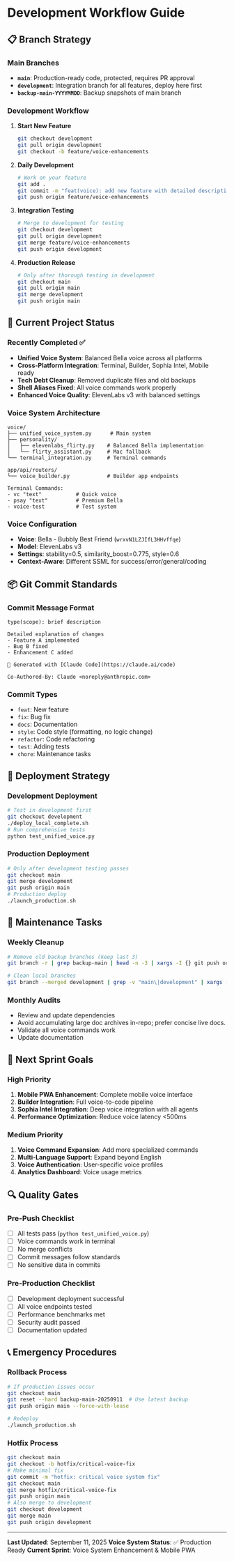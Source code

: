 # Development Workflow Guide

## 📋 Branch Strategy

### Main Branches
- **`main`**: Production-ready code, protected, requires PR approval
- **`development`**: Integration branch for all features, deploy here first
- **`backup-main-YYYYMMDD`**: Backup snapshots of main branch

### Development Workflow

1. **Start New Feature**
   ```bash
   git checkout development
   git pull origin development
   git checkout -b feature/voice-enhancements
   ```

2. **Daily Development**
   ```bash
   # Work on your feature
   git add .
   git commit -m "feat(voice): add new feature with detailed description"
   git push origin feature/voice-enhancements
   ```

3. **Integration Testing**
   ```bash
   # Merge to development for testing
   git checkout development
   git pull origin development
   git merge feature/voice-enhancements
   git push origin development
   ```

4. **Production Release**
   ```bash
   # Only after thorough testing in development
   git checkout main
   git pull origin main
   git merge development
   git push origin main
   ```

## 🔧 Current Project Status

### Recently Completed ✅
- **Unified Voice System**: Balanced Bella voice across all platforms
- **Cross-Platform Integration**: Terminal, Builder, Sophia Intel, Mobile ready
- **Tech Debt Cleanup**: Removed duplicate files and old backups
- **Shell Aliases Fixed**: All voice commands work properly
- **Enhanced Voice Quality**: ElevenLabs v3 with balanced settings

### Voice System Architecture
```
voice/
├── unified_voice_system.py      # Main system
├── personality/
│   ├── elevenlabs_flirty.py    # Balanced Bella implementation
│   └── flirty_assistant.py     # Mac fallback
└── terminal_integration.py     # Terminal commands

app/api/routers/
└── voice_builder.py            # Builder app endpoints

Terminal Commands:
- vc "text"           # Quick voice
- psay "text"         # Premium Bella
- voice-test          # Test system
```

### Voice Configuration
- **Voice**: Bella - Bubbly Best Friend (`wrxvN1LZJIfL3HHvffqe`)
- **Model**: ElevenLabs v3
- **Settings**: stability=0.5, similarity_boost=0.775, style=0.6
- **Context-Aware**: Different SSML for success/error/general/coding

## 📦 Git Commit Standards

### Commit Message Format
```
type(scope): brief description

Detailed explanation of changes
- Feature A implemented
- Bug B fixed
- Enhancement C added

🤖 Generated with [Claude Code](https://claude.ai/code)

Co-Authored-By: Claude <noreply@anthropic.com>
```

### Commit Types
- `feat`: New feature
- `fix`: Bug fix
- `docs`: Documentation
- `style`: Code style (formatting, no logic change)
- `refactor`: Code refactoring
- `test`: Adding tests
- `chore`: Maintenance tasks

## 🚀 Deployment Strategy

### Development Deployment
```bash
# Test in development first
git checkout development
./deploy_local_complete.sh
# Run comprehensive tests
python test_unified_voice.py
```

### Production Deployment
```bash
# Only after development testing passes
git checkout main
git merge development
git push origin main
# Production deploy
./launch_production.sh
```

## 🧹 Maintenance Tasks

### Weekly Cleanup
```bash
# Remove old backup branches (keep last 3)
git branch -r | grep backup-main | head -n -3 | xargs -I {} git push origin --delete {}

# Clean local branches
git branch --merged development | grep -v "main\|development" | xargs -n 1 git branch -d
```

### Monthly Audits
- Review and update dependencies
- Avoid accumulating large doc archives in-repo; prefer concise live docs.
- Validate all voice commands work
- Update documentation

## 🎯 Next Sprint Goals

### High Priority
1. **Mobile PWA Enhancement**: Complete mobile voice interface
2. **Builder Integration**: Full voice-to-code pipeline
3. **Sophia Intel Integration**: Deep voice integration with all agents
4. **Performance Optimization**: Reduce voice latency <500ms

### Medium Priority
1. **Voice Command Expansion**: Add more specialized commands
2. **Multi-Language Support**: Expand beyond English
3. **Voice Authentication**: User-specific voice profiles
4. **Analytics Dashboard**: Voice usage metrics

## 🔍 Quality Gates

### Pre-Push Checklist
- [ ] All tests pass (`python test_unified_voice.py`)
- [ ] Voice commands work in terminal
- [ ] No merge conflicts
- [ ] Commit messages follow standards
- [ ] No sensitive data in commits

### Pre-Production Checklist
- [ ] Development deployment successful
- [ ] All voice endpoints tested
- [ ] Performance benchmarks met
- [ ] Security audit passed
- [ ] Documentation updated

## 📞 Emergency Procedures

### Rollback Process
```bash
# If production issues occur
git checkout main
git reset --hard backup-main-20250911  # Use latest backup
git push origin main --force-with-lease

# Redeploy
./launch_production.sh
```

### Hotfix Process
```bash
git checkout main
git checkout -b hotfix/critical-voice-fix
# Make minimal fix
git commit -m "hotfix: critical voice system fix"
git checkout main
git merge hotfix/critical-voice-fix
git push origin main
# Also merge to development
git checkout development
git merge main
git push origin development
```

---

**Last Updated**: September 11, 2025
**Voice System Status**: ✅ Production Ready
**Current Sprint**: Voice System Enhancement & Mobile PWA
